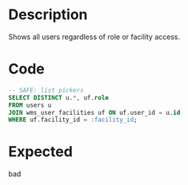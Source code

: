 # Description
Shows all users regardless of role or facility access.

# Code
```sql
-- SAFE: list pickers
SELECT DISTINCT u.*, uf.role
FROM users u
JOIN wms_user_facilities uf ON uf.user_id = u.id
WHERE uf.facility_id = :facility_id;
```

# Expected
bad

